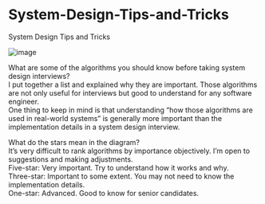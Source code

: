 # System-Design-Tips-and-Tricks
System Design Tips and Tricks

![image](https://user-images.githubusercontent.com/115500959/195559813-649575bb-8996-4fcd-a743-d9639a343a87.png)

What are some of the algorithms you should know before taking system design interviews? <br>
I put together a list and explained why they are important. Those algorithms are not only useful for interviews but good to understand for any software engineer. <br>
One thing to keep in mind is that understanding “how those algorithms are used in real-world systems” is generally more important than the implementation details in a system design interview.<br>

What do the stars mean in the diagram?<br>
It’s very difficult to rank algorithms by importance objectively. I’m open to suggestions and making adjustments. <br>
Five-star: Very important. Try to understand how it works and why.<br>
Three-star: Important to some extent. You may not need to know the implementation details.<br>
One-star: Advanced. Good to know for senior candidates.<br>
